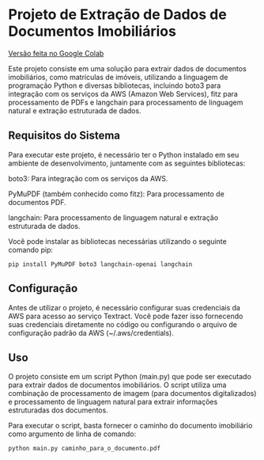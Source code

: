 # Projeto de Extração de Dados de Documentos Imobiliários
[Versão feita no Google Colab](https://colab.research.google.com/drive/12nhNQE3YxF2R19y5i_MVgavvr01qqfv0?usp=sharing)


Este projeto consiste em uma solução para extrair dados de documentos imobiliários, como matrículas de imóveis, utilizando a linguagem de programação Python e diversas bibliotecas, incluindo boto3 para integração com os serviços da AWS (Amazon Web Services), fitz para processamento de PDFs e langchain para processamento de linguagem natural e extração estruturada de dados.

## Requisitos do Sistema
Para executar este projeto, é necessário ter o Python instalado em seu ambiente de desenvolvimento, juntamente com as seguintes bibliotecas:

boto3: Para integração com os serviços da AWS.

PyMuPDF (também conhecido como fitz): Para processamento de documentos PDF.

langchain: Para processamento de linguagem natural e extração estruturada de dados.

Você pode instalar as bibliotecas necessárias utilizando o seguinte comando pip:

```pip install PyMuPDF boto3 langchain-openai langchain```

## Configuração
Antes de utilizar o projeto, é necessário configurar suas credenciais da AWS para acesso ao serviço Textract. Você pode fazer isso fornecendo suas credenciais diretamente no código ou configurando o arquivo de configuração padrão da AWS (~/.aws/credentials).

## Uso
O projeto consiste em um script Python (main.py) que pode ser executado para extrair dados de documentos imobiliários. O script utiliza uma combinação de processamento de imagem (para documentos digitalizados) e processamento de linguagem natural para extrair informações estruturadas dos documentos.

Para executar o script, basta fornecer o caminho do documento imobiliário como argumento de linha de comando:

```python main.py caminho_para_o_documento.pdf```
